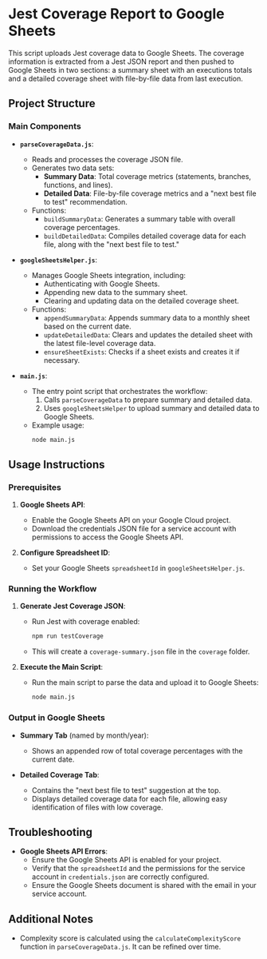 # Jest Coverage Report to Google Sheets

This script uploads Jest coverage data to Google Sheets. The coverage information is extracted from a Jest JSON report and then pushed to Google Sheets in two sections: a summary sheet with an executions totals and a detailed coverage sheet with file-by-file data from last execution.

## Project Structure

### Main Components

-   **`parseCoverageData.js`**:

    -   Reads and processes the coverage JSON file.
    -   Generates two data sets:
        -   **Summary Data**: Total coverage metrics (statements, branches, functions, and lines).
        -   **Detailed Data**: File-by-file coverage metrics and a "next best file to test" recommendation.
    -   Functions:
        -   `buildSummaryData`: Generates a summary table with overall coverage percentages.
        -   `buildDetailedData`: Compiles detailed coverage data for each file, along with the "next best file to test."

-   **`googleSheetsHelper.js`**:

    -   Manages Google Sheets integration, including:
        -   Authenticating with Google Sheets.
        -   Appending new data to the summary sheet.
        -   Clearing and updating data on the detailed coverage sheet.
    -   Functions:
        -   `appendSummaryData`: Appends summary data to a monthly sheet based on the current date.
        -   `updateDetailedData`: Clears and updates the detailed sheet with the latest file-level coverage data.
        -   `ensureSheetExists`: Checks if a sheet exists and creates it if necessary.

-   **`main.js`**:
    -   The entry point script that orchestrates the workflow:
        1. Calls `parseCoverageData` to prepare summary and detailed data.
        2. Uses `googleSheetsHelper` to upload summary and detailed data to Google Sheets.
    -   Example usage:
        ```bash
        node main.js
        ```

## Usage Instructions

### Prerequisites

1. **Google Sheets API**:

    - Enable the Google Sheets API on your Google Cloud project.
    - Download the credentials JSON file for a service account with permissions to access the Google Sheets API.

2. **Configure Spreadsheet ID**:
    - Set your Google Sheets `spreadsheetId` in `googleSheetsHelper.js`.

### Running the Workflow

1. **Generate Jest Coverage JSON**:

    - Run Jest with coverage enabled:
        ```bash
        npm run testCoverage
        ```
    - This will create a `coverage-summary.json` file in the `coverage` folder.

2. **Execute the Main Script**:
    - Run the main script to parse the data and upload it to Google Sheets:
        ```bash
        node main.js
        ```

### Output in Google Sheets

-   **Summary Tab** (named by month/year):

    -   Shows an appended row of total coverage percentages with the current date.

-   **Detailed Coverage Tab**:
    -   Contains the "next best file to test" suggestion at the top.
    -   Displays detailed coverage data for each file, allowing easy identification of files with low coverage.

## Troubleshooting

-   **Google Sheets API Errors**:
    -   Ensure the Google Sheets API is enabled for your project.
    -   Verify that the `spreadsheetId` and the permissions for the service account in `credentials.json` are correctly configured.
    -   Ensure the Google Sheets document is shared with the email in your service account.

## Additional Notes

-   Complexity score is calculated using the `calculateComplexityScore` function in `parseCoverageData.js`. It can be refined over time.
